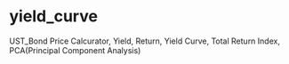 # yield_curve
UST_Bond Price Calcurator, Yield, Return, Yield Curve, Total Return Index, PCA(Principal Component Analysis)
